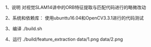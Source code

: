 1、说明
对视觉SLAM14讲中的ORB特征提取与匹配代码进行的略微改动

2、系统和依赖库：
使用ubunttu16.04和OpenCV3.3.1进行的代码测试

3、编译
./build.sh

4、运行
./build/feature_extraction data/1.png data/2.png 
